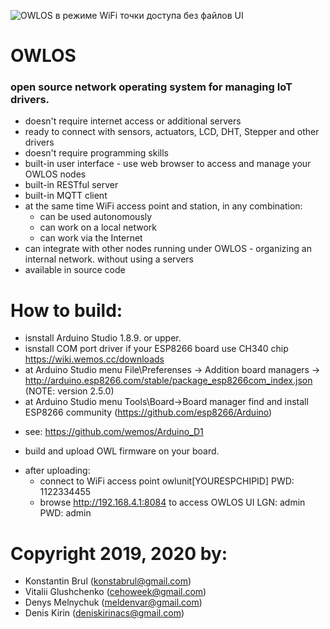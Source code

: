 ![OWLOS в режиме WiFi точки доступа без файлов UI](https://github.com/KirinDenis/owlos/blob/master/OWLOSResource/images/owlos_scheme_WiFIMixedUsage.jpg)

# OWLOS 
### open source network operating system for managing IoT drivers.

- doesn't require internet access or additional servers
- ready to connect with sensors, actuators, LCD, DHT, Stepper and other drivers
- doesn't require programming skills
- built-in user interface - use web browser to access and manage your OWLOS nodes
- built-in RESTful server
- built-in MQTT client
- at the same time WiFi access point and station, in any combination: 
	- can be used autonomously
	- can work on a local network
	- can work via the Internet 
- can integrate with other nodes running under OWLOS - organizing an internal network. without using a servers
- available in source code

# How to build:
  - isnstall Arduino Studio 1.8.9. or upper.
  - isnstall COM port driver if your ESP8266 board use CH340 chip https://wiki.wemos.cc/downloads
  - at Arduino Studio menu File\Preferenses -> Addition board managers -> http://arduino.esp8266.com/stable/package_esp8266com_index.json (NOTE: version 2.5.0)
  - at Arduino Studio menu Tools\Board->Board manager find and install ESP8266 community (https://github.com/esp8266/Arduino)
  * see: https://github.com/wemos/Arduino_D1
  - build and upload OWL firmware on your board.
  * after uploading:  
	- connect to WiFi access point owlunit[YOURESPCHIPID]  PWD: 1122334455
	- browse http://192.168.4.1:8084 to access OWLOS UI LGN: admin PWD: admin
	
# Copyright 2019, 2020 by:
- Konstantin Brul (konstabrul@gmail.com)
- Vitalii Glushchenko (cehoweek@gmail.com)
- Denys Melnychuk (meldenvar@gmail.com)
- Denis Kirin (deniskirinacs@gmail.com)
